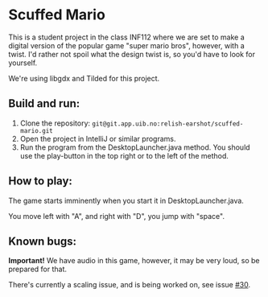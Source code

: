 # Scuffed Mario
This is a student project in the class INF112 where we are set to make a digital version of the popular game "super mario bros", however, with a twist. I'd rather not spoil what the design twist is, so you'd have to look for yourself.

We're using libgdx and Tilded for this project.

## Build and run:
1. Clone the repository: ```git@git.app.uib.no:relish-earshot/scuffed-mario.git```
2. Open the project in IntelliJ or similar programs.
3. Run the program from the DesktopLauncher.java method. You should use the play-button in the top right or to the left of the method.

## How to play:
The game starts imminently when you start it in DesktopLauncher.java.

You move left with "A", and right with "D", you jump with "space". 

## Known bugs:
**Important!** We have audio in this game, however, it may be very loud, so be prepared for that.

There's currently a scaling issue, and is being worked on, see issue [#30](https://git.app.uib.no/relish-earshot/scuffed-mario/-/issues/30).

